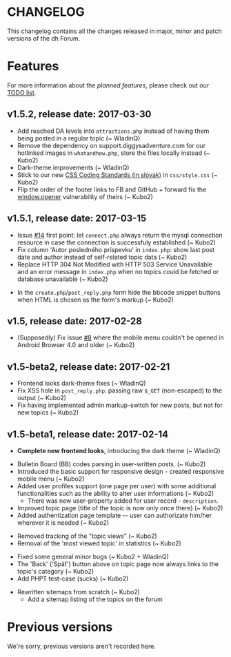 # CHANGELOG

This changelog contains all the changes released in major, minor and patch versions of the dh Forum.


# Features

For more information about the _planned features_, please check out our [TODO list](TODOlist.md).


## v1.5.2, release date: 2017-03-30

* Add reached DA levels into `attractions.php` instead of having them being posted in a regular topic (~ WladinQ)
* Remove the dependency on support.diggysadventure.com for our hotlinked images in `whatandhow.php`, store the files locally instead (~ Kubo2)
* Dark-theme improvements (~ WladinQ)
* Stick to our new [CSS Coding Standards (in slovak)](https://github.com/Kubo2/diggyshelper/wiki/CSS-%C5%A1tylistika-k%C3%B3du) in `css/style.css` (~ Kubo2)
* Flip the order of the footer links to FB and GitHub + forward fix the [window.opener](http://jecas.cz/noopener) vulnerability of theirs (~ Kubo2)


## v1.5.1, release date: 2017-03-15

* Issue [#14](https://github.com/Kubo2/diggyshelper/issues/14) first point: let `connect.php` always return the mysql connection resource in case the connection is successfuly established (~ Kubo2)
* Fix column 'Autor posledného príspevku' in `index.php`: show last post date and author instead of self-related topic data (~ Kubo2)
* Replace HTTP 304 Not Modified with HTTP 503 Service Unavailable and an error message in `index.php` when no topics could be fetched or database unavailable (~ Kubo2)
+ In the `create.php`/`post_reply.php` form hide the bbcode snippet buttons when HTML is chosen as the form's markup (~ Kubo2)


## v1.5, release date: 2017-02-28

* (Supposedly) Fix issue [#8](https://github.com/Kubo2/diggyshelper/issues/8) where the mobile menu couldn't be opened in Android Browser 4.0 and older (~ Kubo2)


## v1.5-beta2, release date: 2017-02-21

* Frontend looks dark-theme fixes (~ WladinQ)
* Fix XSS hole in `post_reply.php`: passing raw `$_GET` (non-escaped) to the output (~ Kubo2)
* Fix having implemented admin markup-switch for new posts, but not for new topics (~ Kubo2)


## v1.5-beta1, release date: 2017-02-14

* **Complete new frontend looks**, introducing the dark theme (~ WladinQ)
+ Bulletin Board (BB) codes parsing in user-written posts. (~ Kubo2)
+ Introduced the basic support for responsive design - created responsive mobile menu (~ Kubo2)
+ Added user profiles support (one page per user) with some additional functionalities such as the ability to alter user informations (~ Kubo2)
  * There was new user-property added for user record - `description`.
+ Improved topic page (title of the topic is now only once there) (~ Kubo2)
+ Added authentization page template -- user can authorizate him/her wherever it is needed (~ Kubo2)
- Removed tracking of the "topic views" (~ Kubo2)
- Removal of the 'most viewed topic' in statistics (~ Kubo2)
+ Fixed some general minor bugs (~ Kubo2 + WladinQ)
+ The 'Back' ('Späť') button above on topic page now always links to the topic's category (~ Kubo2)
+ Add PHPT test-case (sucks) (~ Kubo2)
* Rewritten sitemaps from scratch (~ Kubo2)
  + Add a sitemap listing of the topics on the forum


# Previous versions

We're sorry, previous versions aren't recorded here.
